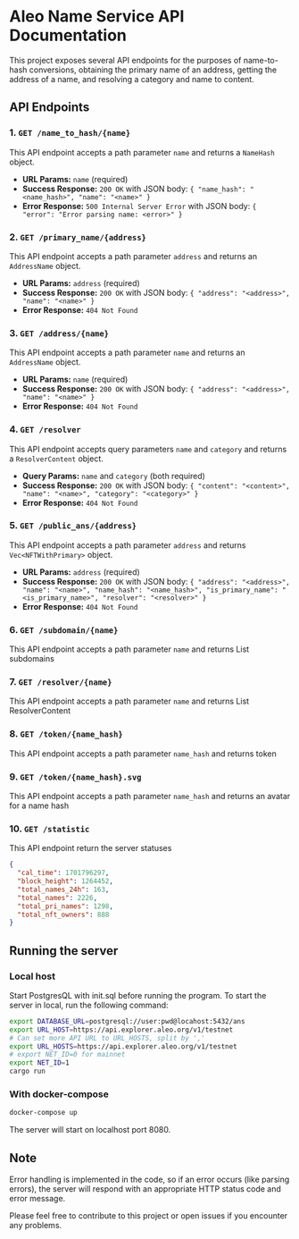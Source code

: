 # Aleo Name Service API Documentation

This project exposes several API endpoints for the purposes of name-to-hash conversions, obtaining the primary name of an address, getting the address of a name, and resolving a category and name to content. 

## API Endpoints

### 1. `GET /name_to_hash/{name}`

This API endpoint accepts a path parameter `name` and returns a `NameHash` object.

- **URL Params:** `name` (required)
- **Success Response:** `200 OK` with JSON body: `{ "name_hash": "<name_hash>", "name": "<name>" }`
- **Error Response:** `500 Internal Server Error` with JSON body: `{ "error": "Error parsing name: <error>" }`

### 2. `GET /primary_name/{address}`

This API endpoint accepts a path parameter `address` and returns an `AddressName` object.

- **URL Params:** `address` (required)
- **Success Response:** `200 OK` with JSON body: `{ "address": "<address>", "name": "<name>" }`
- **Error Response:** `404 Not Found`

### 3. `GET /address/{name}`

This API endpoint accepts a path parameter `name` and returns an `AddressName` object.

- **URL Params:** `name` (required)
- **Success Response:** `200 OK` with JSON body: `{ "address": "<address>", "name": "<name>" }`
- **Error Response:** `404 Not Found`

### 4. `GET /resolver`

This API endpoint accepts query parameters `name` and `category` and returns a `ResolverContent` object.

- **Query Params:** `name` and `category` (both required)
- **Success Response:** `200 OK` with JSON body: `{ "content": "<content>", "name": "<name>", "category": "<category>" }`
- **Error Response:** `404 Not Found`

### 5. `GET /public_ans/{address}`

This API endpoint accepts a path parameter `address` and returns `Vec<NFTWithPrimary>` object.

- **URL Params:** `address` (required)
- **Success Response:** `200 OK` with JSON body: `{ "address": "<address>", "name": "<name>", "name_hash": "<name_hash>", "is_primary_name": "<is_primary_name>", "resolver": "<resolver>" }`
- **Error Response:** `404 Not Found`

### 6. `GET /subdomain/{name}`
This API endpoint accepts a path parameter `name` and returns List subdomains

### 7. `GET /resolver/{name}`
This API endpoint accepts a path parameter `name` and returns List ResolverContent

### 8. `GET /token/{name_hash}`
This API endpoint accepts a path parameter `name_hash` and returns token

### 9. `GET /token/{name_hash}.svg`
This API endpoint accepts a path parameter `name_hash` and returns an avatar for a name hash 

### 10. `GET /statistic`
This API endpoint return the server statuses
```json
{
  "cal_time": 1701796297,
  "block_height": 1264452,
  "total_names_24h": 163,
  "total_names": 2226,
  "total_pri_names": 1298,
  "total_nft_owners": 888
}
```

## Running the server

### Local host
Start PostgresQL with init.sql before running the program.
To start the server in local, run the following command:

```bash
export DATABASE_URL=postgresql://user:pwd@locahost:5432/ans
export URL_HOST=https://api.explorer.aleo.org/v1/testnet
# Can set more API URL to URL_HOSTS, split by ','
export URL_HOSTS=https://api.explorer.aleo.org/v1/testnet
# export NET_ID=0 for mainnet
export NET_ID=1
cargo run
```

### With docker-compose
```bash
docker-compose up
```

The server will start on localhost port 8080.

## Note
Error handling is implemented in the code, so if an error occurs (like parsing errors), the server will respond with an appropriate HTTP status code and error message.

Please feel free to contribute to this project or open issues if you encounter any problems.